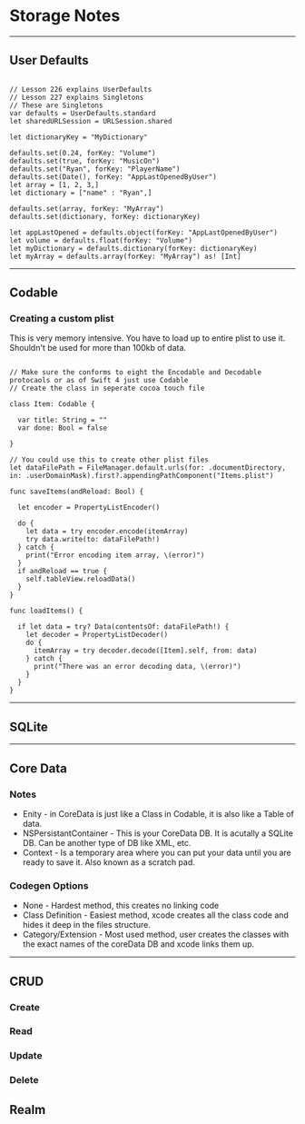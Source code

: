# Storage Notes

---

## User Defaults

<pre><code>
// Lesson 226 explains UserDefaults
// Lesson 227 explains Singletons
// These are Singletons
var defaults = UserDefaults.standard
let sharedURLSession = URLSession.shared

let dictionaryKey = "MyDictionary"

defaults.set(0.24, forKey: "Volume")
defaults.set(true, forKey: "MusicOn")
defaults.set("Ryan", forKey: "PlayerName")
defaults.set(Date(), forKey: "AppLastOpenedByUser")
let array = [1, 2, 3,]
let dictionary = ["name" : "Ryan",]

defaults.set(array, forKey: "MyArray")
defaults.set(dictionary, forKey: dictionaryKey)

let appLastOpened = defaults.object(forKey: "AppLastOpenedByUser")
let volume = defaults.float(forKey: "Volume")
let myDictionary = defaults.dictionary(forKey: dictionaryKey)
let myArray = defaults.array(forKey: "MyArray") as! [Int]
</code></pre>

---

## Codable

### Creating a custom plist

This is very memory intensive. You have to load up to entire plist to use it. Shouldn't be used for more than 100kb of data.

<pre><code>
// Make sure the conforms to eight the Encodable and Decodable protocaols or as of Swift 4 just use Codable
// Create the class in seperate cocoa touch file

class Item: Codable {
  
  var title: String = ""
  var done: Bool = false
  
}

// You could use this to create other plist files
let dataFilePath = FileManager.default.urls(for: .documentDirectory, in: .userDomainMask).first?.appendingPathComponent("Items.plist")

func saveItems(andReload: Bool) {
  
  let encoder = PropertyListEncoder()
  
  do {
    let data = try encoder.encode(itemArray)
    try data.write(to: dataFilePath!)
  } catch {
    print("Error encoding item array, \(error)")
  }
  if andReload == true {
    self.tableView.reloadData()
  }
}

func loadItems() {
  
  if let data = try? Data(contentsOf: dataFilePath!) {
    let decoder = PropertyListDecoder()
    do {
      itemArray = try decoder.decode([Item].self, from: data)
    } catch {
      print("There was an error decoding data, \(error)")
    }
  }
}
</code></pre>

---

## SQLite

---

## Core Data

### Notes
- Enity - in CoreData is just like a Class in Codable, it is also like a Table of data.
- NSPersistantContainer - This is your CoreData DB. It is acutally a SQLite DB. Can be another type of DB like XML, etc.
- Context  - Is a temporary area where you can put your data until you are ready to save it.  Also known as a scratch pad.

### Codegen Options
- None - Hardest method, this creates no linking code
- Class Definition - Easiest method, xcode creates all the class code and hides it deep in the files structure.
- Category/Extension - Most used method, user creates the classes with the exact names of the coreData DB and xcode links them up.

---
## CRUD

### Create

### Read

### Update

### Delete

## Realm